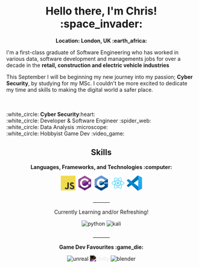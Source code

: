 <div>
  <h1 align="center">
    Hello there, I'm Chris! :space_invader:
  </h1>
  <p align="center"><b>Location: London, UK :earth_africa:</b></p>
  <p>I'm a first-class graduate of Software Engineering  who has worked in various data, software development and managements jobs for over a decade in the <b>retail, construction and electric vehicle industries</b></p>
  <p>This September I will be beginning my new journey into my passion; <b>Cyber Security</b>, by studying for my MSc. I couldn't be more excited to dedicate my time and skills to making the digital world a safer place.</p>
  <p>
    <br/>
    <br/>:white_circle:    <b>Cyber Security</b>:heart:
    <br/>:white_circle:    Developer & Software Engineer :spider_web:
    <br/>:white_circle:    Data Analysis :microscope:
    <br/>:white_circle:    Hobbyist Game Dev :video_game:
  </p>
  <h2 align="center">
    Skills
    <br/>
  </h2>
  <p align="center"><b>Languages, Frameworks, and Technologies :computer:</b></p>
  <p align="center">
    <img src="https://raw.githubusercontent.com/devicons/devicon/master/icons/javascript/javascript-original.svg" alt="javascript" width="40" height="40"/>
    <img src="https://raw.githubusercontent.com/devicons/devicon/master/icons/csharp/csharp-original.svg" alt="csharp" width="40" height="40"/>
    <img src="https://raw.githubusercontent.com/devicons/devicon/master/icons/cplusplus/cplusplus-original.svg" alt="cplusplus" width="40" height="40"/>
    <img src="https://raw.githubusercontent.com/github/explore/80688e429a7d4ef2fca1e82350fe8e3517d3494d/topics/react/react.png" alt="react" width="40" height="40"/>
    <img alt="Visual Studio Code" width="40px" src="https://raw.githubusercontent.com/github/explore/80688e429a7d4ef2fca1e82350fe8e3517d3494d/topics/visual-studio-code/visual-studio-code.png" />
  </p>
  <p align="center">_______</p>
  <p align="center">Currently Learning and/or Refreshing!</p>
  <p align="center">
    <img src="https://cdn.freebiesupply.com/logos/large/2x/python-5-logo-svg-vector.svg" alt="python" width="40" height="40"/>
     <img src="https://cdn.worldvectorlogo.com/logos/kali-1.svg" alt="kali" width="40" height="40"/>
  </p>
  <p align="center">_______</p>
  <p align="center"><b>Game Dev Favourites :game_die:</b></p>
  <p align="center">
    <img src="https://cdn2.unrealengine.com/ue-logo-stacked-unreal-engine-w-677x545-fac11de0943f.png" alt="unreal" width="50" height="40"/>
    <img src="https://upload.wikimedia.org/wikipedia/commons/8/8a/Official_unity_logo.png?20150903192614" alt="Unity" width="80" height="40" style="filter: invert(100%)"/>
    <img src="https://download.blender.org/branding/community/blender_community_badge_orange.png" alt="blender" width="30" height="40"/>
  </p>
</div>
